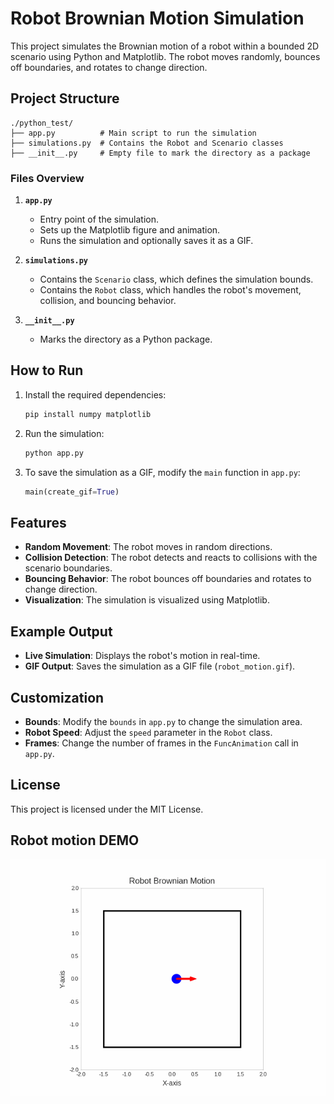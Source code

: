 # Robot Brownian Motion Simulation

This project simulates the Brownian motion of a robot within a bounded 2D scenario using Python and Matplotlib. The robot moves randomly, bounces off boundaries, and rotates to change direction.

## Project Structure

```
./python_test/
├── app.py          # Main script to run the simulation
├── simulations.py  # Contains the Robot and Scenario classes
├── __init__.py     # Empty file to mark the directory as a package
```

### Files Overview

1. **`app.py`**  
    - Entry point of the simulation.  
    - Sets up the Matplotlib figure and animation.  
    - Runs the simulation and optionally saves it as a GIF.

2. **`simulations.py`**  
    - Contains the `Scenario` class, which defines the simulation bounds.  
    - Contains the `Robot` class, which handles the robot's movement, collision, and bouncing behavior.

3. **`__init__.py`**  
    - Marks the directory as a Python package.

## How to Run

1. Install the required dependencies:
    ```bash
    pip install numpy matplotlib
    ```

2. Run the simulation:
    ```bash
    python app.py
    ```

3. To save the simulation as a GIF, modify the `main` function in `app.py`:
    ```python
    main(create_gif=True)
    ```

## Features

- **Random Movement**: The robot moves in random directions.
- **Collision Detection**: The robot detects and reacts to collisions with the scenario boundaries.
- **Bouncing Behavior**: The robot bounces off boundaries and rotates to change direction.
- **Visualization**: The simulation is visualized using Matplotlib.

## Example Output

- **Live Simulation**: Displays the robot's motion in real-time.
- **GIF Output**: Saves the simulation as a GIF file (`robot_motion.gif`).

## Customization

- **Bounds**: Modify the `bounds` in `app.py` to change the simulation area.
- **Robot Speed**: Adjust the `speed` parameter in the `Robot` class.
- **Frames**: Change the number of frames in the `FuncAnimation` call in `app.py`.

## License

This project is licensed under the MIT License.  

## Robot motion DEMO

![Robot Motion](robot_motion.gif)